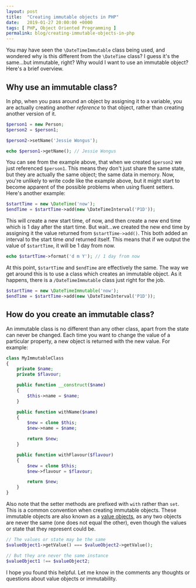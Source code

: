 ```yaml
---
layout: post
title:  "Creating immutable objects in PHP"
date:   2019-01-27 20:00:00 +0000
tags: [ PHP, Object Oriented Programming ]
permalink: blog/creating-immutable-objects-in-php
---
```

You may have seen the `\DateTimeImmutable` class being used, and wondered why is this different from the `\DateTime` class? I guess it's the same...but immutable, right? Why would I want to use an immutable object? Here's a brief overview.

## Why use an immutable class?

In php, when you pass around an object by assigning it to a variable, you are actually creating another *reference* to that object, rather than creating another version of it.

```php
$person1 = new Person;
$person2 = $person1;

$person2->setName('Jessie Wongus');

echo $person1->getName(); // Jessie Wongus
```
You can see from the example above, that when we created `$person2` we just referenced `$person1`. This means they don't just share the same state, but they are actually the same object; the same data in memory. Now, you're unlikely to write code like the example above, but it might start to become apparent of the possible problems when using fluent setters. Here's another example:

```php
$startTime = new \DateTime('now');
$endTime = $startTime->add(new \DateTimeInterval('P1D'));
```
This will create a new start time, of now, and then create a new end time which is 1 day after the start time. But wait...we created the new end time by assigning it the value returned from `$startTime->add()`. This both added an interval to the start time *and* returned itself. This means that if we output the value of `$startTime`, it will be 1 day from now.
```php
echo $startTime->format('d m Y'); // 1 day from now
```
At this point, `$startTime` and `$endTime` are effectively the same. The way we get around this is to use a class which creates an immutable object. As it happens, there is a `/DateTimeImmutable` class just right for the job.
```php
$startTime = new \DateTimeImmutable('now');
$endTime = $startTime->add(new \DateTimeInterval('P1D'));
```
## How do you create an immutable class?
An immutable class is no different than any other class, apart from the state can never be changed. Each time you want to change the value of a particular property, a new object is returned with the new value. For example:

```php
class MyImmutableClass
{
    private $name;
    private $flavour;

    public function __construct($name)
    {
        $this->name = $name;
    }

    public function withName($name)
    {
        $new = clone $this;
        $new->name = $name;

        return $new;
    }

    public function withFlavour($flavour)
    {
        $new = clone $this;
        $new->flavour = $flavour;

        return $new;
    }
}
``` 
Also note that the setter methods are prefixed with `with` rather than `set`. This is a common convention when creating immutable objects.  These immutable objects are also known as a [value objects][1], as any two objects are never the same (one does not equal the other), even though the values or state that they represent could be.
```php
// The values or state may be the same
$valueObject1->getValue() === $valueObject2->getValue();

// But they are never the same instance
$valueObject1 !== $valueObject2;  
```
I hope you found this helpful. Let me know in the comments any thoughts or questions about value objects or immutability.

[1]: https://en.wikipedia.org/wiki/Value_object
